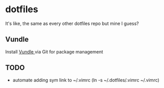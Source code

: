 # dotfiles
It's like, the same as every other dotfiles repo but mine I guess?

## Vundle
Install [ Vundle ](https://github.com/VundleVim/Vundle.vim) via Git for package management

## TODO
* automate adding sym link to ~/.vimrc (ln -s ~/.dotfiles/.vimrc ~/.vimrc)
